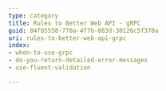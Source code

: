 ```yaml
---
type: category
title: Rules to Better Web API - gRPC
guid: 84f85558-770a-4f7b-883d-30126c5f370a
uri: rules-to-better-web-api-grpc
index:
- when-to-use-grpc
- do-you-return-detailed-error-messages
- use-fluent-validation

---
```



